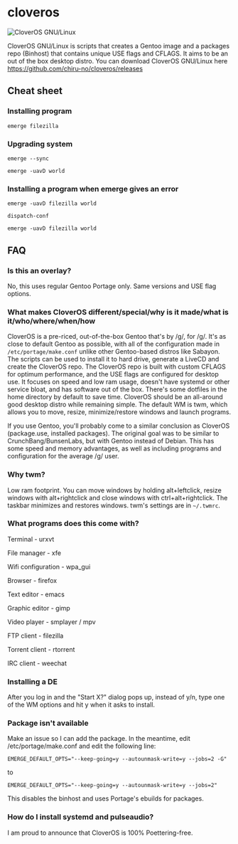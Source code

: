 # cloveros
![CloverOS GNU/Linux](https://raw.githubusercontent.com/chiru-no/cloveros/master/artwork/logo.png "CloverOS GNU/Linux")

CloverOS GNU/Linux is scripts that creates a Gentoo image and a packages repo (Binhost) that contains unique USE flags and CFLAGS. It aims to be an out of the box desktop distro. You can download CloverOS GNU/Linux here https://github.com/chiru-no/cloveros/releases

## Cheat sheet

### Installing program
`emerge filezilla`

### Upgrading system
`emerge --sync`

`emerge -uavD world`

### Installing a program when emerge gives an error
`emerge -uavD filezilla world`

`dispatch-conf`

`emerge -uavD filezilla world`

## FAQ

### Is this an overlay?
No, this uses regular Gentoo Portage only. Same versions and USE flag options.

### What makes CloverOS different/special/why is it made/what is it/who/where/when/how

CloverOS is a pre-riced, out-of-the-box Gentoo that's by /g/, for /g/. It's as close to default Gentoo as possible, with all of the configuration made in `/etc/portage/make.conf` unlike other Gentoo-based distros like Sabayon. The scripts can be used to install it to hard drive, generate a LiveCD and create the CloverOS repo. The CloverOS repo is built with custom CFLAGS for optimum performance, and the USE flags are configured for desktop use. It focuses on speed and low ram usage, doesn't have systemd or other service bloat, and has software out of the box. There's some dotfiles in the home directory by default to save time. CloverOS should be an all-around good desktop distro while remaining simple. The default WM is twm, which allows you to move, resize, minimize/restore windows and launch programs.

If you use Gentoo, you'll probably come to a similar conclusion as CloverOS (package.use, installed packages). The original goal was to be similar to CrunchBang/BunsenLabs, but with Gentoo instead of Debian. This has some speed and memory advantages, as well as including programs and configuration for the average /g/ user.

### Why twm?

Low ram footprint. You can move windows by holding alt+leftclick, resize windows with alt+rightclick and close windows with ctrl+alt+rightclick. The taskbar minimizes and restores windows. twm's settings are in `~/.twmrc`.

### What programs does this come with?

Terminal - urxvt

File manager - xfe

Wifi configuration - wpa_gui

Browser - firefox

Text editor - emacs

Graphic editor - gimp

Video player - smplayer / mpv

FTP client - filezilla

Torrent client - rtorrent

IRC client - weechat

### Installing a DE
After you log in and the "Start X?" dialog pops up, instead of y/n, type one of the WM options and hit y when it asks to install.

### Package isn't available
Make an issue so I can add the package. In the meantime, edit /etc/portage/make.conf and edit the following line:

`EMERGE_DEFAULT_OPTS="--keep-going=y --autounmask-write=y --jobs=2 -G"`

to

`EMERGE_DEFAULT_OPTS="--keep-going=y --autounmask-write=y --jobs=2"`

This disables the binhost and uses Portage's ebuilds for packages.

### How do I install systemd and pulseaudio?

I am proud to announce that CloverOS is 100% Poettering-free.
